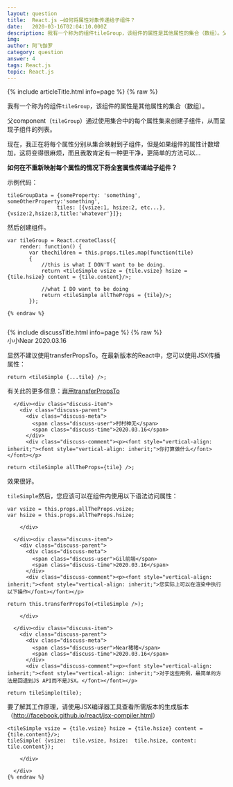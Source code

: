 ```yaml
---
layout: question
title:  React.js —如何将属性对象传递给子组件？
date:   2020-03-16T02:04:10.000Z
description: 我有一个称为的组件tileGroup，该组件的属性是其他属性的集合（数组）。父component（tileGroup）通过使用集合中的每个属性集来创建...
img: 
author: 阿飞伽罗
category: question
answer: 4
tags: React.js
topic: React.js
---
```

<div class="article-root">
  <div class="article">
    {% include articleTitle.html info=page %}
    {% raw %}
    <div class="article-content"><p><font style="vertical-align: inherit;"><font style="vertical-align: inherit;">我有一个称为的组件</font></font><code>tileGroup</code><font style="vertical-align: inherit;"><font style="vertical-align: inherit;">，</font><font style="vertical-align: inherit;">该组件</font><font style="vertical-align: inherit;">的属性是其他属性的集合（数组）。</font></font></p>

<p><font style="vertical-align: inherit;"><font style="vertical-align: inherit;">父component（</font></font><code>tileGroup</code><font style="vertical-align: inherit;"><font style="vertical-align: inherit;">）通过使用集合中的每个属性集来创建子组件，从而呈现子组件的列表。</font></font></p>

<p><font style="vertical-align: inherit;"><font style="vertical-align: inherit;">现在，我正在将每个属性分别从集合映射到子组件，但是如果组件的属性计数增加，这将变得很麻烦，而且我敢肯定有一种更干净，更简单的方法可以...</font></font></p>

<p><strong><font style="vertical-align: inherit;"><font style="vertical-align: inherit;">如何在不重新映射每个属性的情况下将全套属性传递给子组件？</font></font></strong></p>

<p><font style="vertical-align: inherit;"><font style="vertical-align: inherit;">示例代码：</font></font></p>

<pre><code>tileGroupData = {someProperty: 'something', someOtherProperty:'something', <font></font>
                tiles: [{vsize:1, hsize:2, etc...}, {vsize:2,hsize:3,title:'whatever'}]};<font></font>
</code></pre>

<p><font style="vertical-align: inherit;"><font style="vertical-align: inherit;">然后创建组件。</font></font></p>

<pre><code>var tileGroup = React.createClass({<font></font>
    render: function() {<font></font>
       var thechildren = this.props.tiles.map(function(tile)<font></font>
       {<font></font>
           //this is what I DON'T want to be doing. <font></font>
           return &lt;tileSimple vsize = {tile.vsize} hsize = {tile.hsize} content = {tile.content}/&gt;;<font></font>
<font></font>
           //what I DO want to be doing<font></font>
           return &lt;tileSimple allTheProps = {tile}/&gt;; <font></font>
       });<font></font>
</code></pre></div>
    {% endraw %}
  </div>
  <p style="height: 0;width:0;overflow: hidden;"> 第1656篇《React.js —如何将属性对象传递给子组件？》来自Winter(https://github.com/aiyld/aiyld.github.io)的站点</p>
  <div class="discuss-wrapper">
    {% include discussTitle.html info=page %}
    {% raw %}
    <div class="discuss-item">
        <div class="discuss-parent">
          <div class="discuss-meta">
            <span class="discuss-user">小小Near</span>
            <span class="discuss-time">2020.03.16</span>
          </div>
          <div class="discuss-comment"><p><font style="vertical-align: inherit;"><font style="vertical-align: inherit;">显然不建议使用transferPropsTo。</font><font style="vertical-align: inherit;">在最新版本的React中，您可以使用JSX传播属性：</font></font></p>

<pre><code>return &lt;tileSimple {...tile} /&gt;;
</code></pre>

<p><font style="vertical-align: inherit;"><font style="vertical-align: inherit;">有关此的更多信息：</font></font><a href="https://gist.github.com/sebmarkbage/a6e220b7097eb3c79ab7" rel="nofollow noreferrer"><font style="vertical-align: inherit;"><font style="vertical-align: inherit;">弃用transferPropsTo</font></font></a></p></div>
        </div>
        
      </div><div class="discuss-item">
        <div class="discuss-parent">
          <div class="discuss-meta">
            <span class="discuss-user">村村神无</span>
            <span class="discuss-time">2020.03.16</span>
          </div>
          <div class="discuss-comment"><p><font style="vertical-align: inherit;"><font style="vertical-align: inherit;">你打算做什么</font></font></p>

<pre><code>return &lt;tileSimple allTheProps={tile} /&gt;;
</code></pre>

<p><font style="vertical-align: inherit;"><font style="vertical-align: inherit;">效果很好。</font></font></p>

<p><font style="vertical-align: inherit;"></font><code>tileSimple</code><font style="vertical-align: inherit;"><font style="vertical-align: inherit;">然后，您应该可以</font><font style="vertical-align: inherit;">在</font><font style="vertical-align: inherit;">组件</font><font style="vertical-align: inherit;">内</font><font style="vertical-align: inherit;">使用以下语法访问属性：</font></font></p>

<pre><code>var vsize = this.props.allTheProps.vsize;<font></font>
var hsize = this.props.allTheProps.hsize;<font></font>
</code></pre></div>
        </div>
        
      </div><div class="discuss-item">
        <div class="discuss-parent">
          <div class="discuss-meta">
            <span class="discuss-user">Gil前端</span>
            <span class="discuss-time">2020.03.16</span>
          </div>
          <div class="discuss-comment"><p><font style="vertical-align: inherit;"><font style="vertical-align: inherit;">您实际上可以在渲染中执行以下操作</font></font></p>

<pre><code>return this.transferPropsTo(&lt;tileSimple /&gt;);
</code></pre></div>
        </div>
        
      </div><div class="discuss-item">
        <div class="discuss-parent">
          <div class="discuss-meta">
            <span class="discuss-user">Near猪猪</span>
            <span class="discuss-time">2020.03.16</span>
          </div>
          <div class="discuss-comment"><p><font style="vertical-align: inherit;"><font style="vertical-align: inherit;">对于这些用例，最简单的方法是回退到JS API而不是JSX。</font></font></p>

<pre><code>return tileSimple(tile);
</code></pre>

<p><font style="vertical-align: inherit;"><font style="vertical-align: inherit;">要了解其工作原理，请使用JSX编译器工具查看所需版本的生成版本（</font></font><a href="http://facebook.github.io/react/jsx-compiler.html" rel="noreferrer"><font style="vertical-align: inherit;"><font style="vertical-align: inherit;">http://facebook.github.io/react/jsx-compiler.html</font></font></a><font style="vertical-align: inherit;"><font style="vertical-align: inherit;">）</font></font></p>

<pre><code>&lt;tileSimple vsize = {tile.vsize} hsize = {tile.hsize} content = {tile.content}/&gt;;<font></font>
tileSimple( {vsize:  tile.vsize, hsize:  tile.hsize, content:  tile.content});<font></font>
</code></pre></div>
        </div>
        
      </div>
    {% endraw %}
  </div>
<div>
